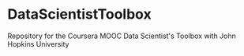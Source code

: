 # DataScientistToolbox
Repository for the Coursera MOOC Data Scientist's Toolbox with John Hopkins University